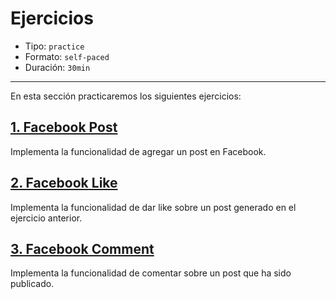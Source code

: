 # Ejercicios

* Tipo: `practice`
* Formato: `self-paced`
* Duración: `30min`

***

En esta sección practicaremos los siguientes ejercicios:

## [1. Facebook Post](https://github.com/Laboratoria/ec-js-deep-dive-exercises/blob/event-handling/event-handling/00-fb-post.js)

Implementa la funcionalidad de agregar un post en Facebook.

## [2. Facebook Like](https://github.com/Laboratoria/ec-js-deep-dive-exercises/blob/event-handling/event-handling/01-fb-like.js)

Implementa la funcionalidad de dar like sobre un post generado en el ejercicio
anterior.

## [3. Facebook Comment](https://github.com/Laboratoria/ec-js-deep-dive-exercises/blob/event-handling/event-handling/02-fb-comment.js)

Implementa la funcionalidad de comentar sobre un post que ha sido publicado.
